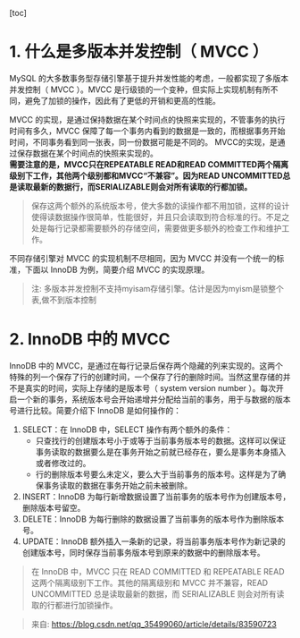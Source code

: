 [toc]
# 1. 什么是多版本并发控制（ MVCC ）
MySQL 的大多数事务型存储引擎基于提升并发性能的考虑，一般都实现了多版本并发控制（ MVCC ）。MVCC 是行级锁的一个变种，但实际上实现机制有所不同，避免了加锁的操作，因此有了更低的开销和更高的性能。

MVCC 的实现，是通过保持数据在某个时间点的快照来实现的，不管事务的执行时间有多久，MVCC 保障了每一个事务内看到的数据是一致的，而根据事务开始时间，不同事务看到同一张表，同一份数据可能是不同的。 MVCC的实现，是通过保存数据在某个时间点的快照来实现的。    
**需要注意的是，MVCC只在REPEATABLE READ和READ COMMITTED两个隔离级别下工作，其他两个级别都和MVCC“不兼容”。因为READ UNCOMMITTED总是读取最新的数据行，而SERIALIZABLE则会对所有读取的行都加锁。**
> 保存这两个额外的系统版本号，使大多数的读操作都不用加锁，这样的设计使得读数据操作很简单，性能很好，并且只会读取到符合标准的行。不足之处是每行记录都需要额外的存储空间，需要做更多额外的检查工作和维护工作。

不同存储引擎对 MVCC 的实现机制不尽相同，因为 MVCC 并没有一个统一的标准，下面以 InnoDB 为例，简要介绍 MVCC 的实现原理。
> 注: 多版本并发控制不支持myisam存储引擎。估计是因为myism是锁整个表,做不到版本控制


# 2. InnoDB 中的 MVCC
InnoDB 中的 MVCC，是通过在每行记录后保存两个隐藏的列来实现的。这两个特殊的列一个保存了行的创建时间，一个保存了行的删除时间。当然这里存储的并不是真实的时间，实际上存储的是版本号（ system version number ）。每次开启一个新的事务，系统版本号会开始递增并分配给当前的事务，用于与数据的版本号进行比较。简要介绍下 InnoDB 是如何操作的：

1. SELECT：在 InnoDB 中，SELECT 操作有两个额外的条件：   
    - 只查找行的创建版本号小于或等于当前事务版本号的数据。这样可以保证事务读取的数据要么是在事务开始之前就已经存在，要么是事务本身插入或者修改过的。
    - 行的删除版本号要么未定义，要么大于当前事务的版本号。这样是为了确保事务读取的数据在事务开始之前未被删除。
2. INSERT：InnoDB 为每行新增数据设置了当前事务的版本号作为创建版本号，删除版本号留空。
3. DELETE：InnoDB 为每行删除的数据设置了当前事务的版本号作为删除版本号。
4. UPDATE：InnoDB 额外插入一条新的记录，将当前事务版本号作为新记录的创建版本号，同时保存当前事务版本号到原来的数据中的删除版本号。

> 在 InnoDB 中，MVCC 只在 READ COMMITTED 和 REPEATABLE READ 这两个隔离级别下工作。其他的隔离级别和 MVCC 并不兼容，READ UNCOMMITTED 总是读取最新的数据，而 SERIALIZABLE 则会对所有读取的行都进行加锁操作。

> 来自: https://blog.csdn.net/qq_35499060/article/details/83590723